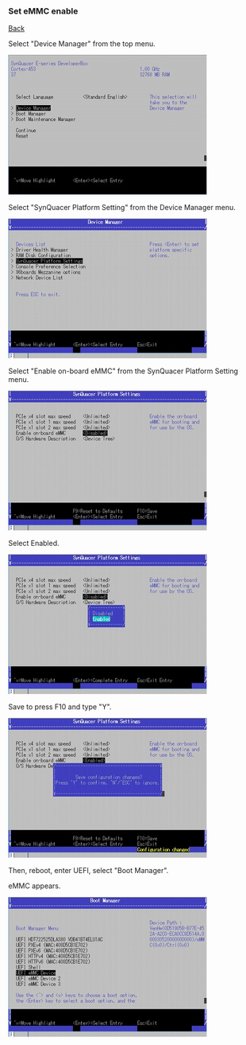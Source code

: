 ### Set eMMC enable

[Back](./index.md)

Select "Device Manager" from the top menu.

![100](./img/100.jpg)

Select "SynQuacer Platform Setting" from the Device Manager menu.

![1030](./img/1030.jpg)

Select "Enable on-board eMMC" from the SynQuacer Platform Setting menu.

![1031](./img/1031.jpg)

Select Enabled.

![1032](./img/1032.jpg)

Save to press F10 and type "Y".

![1032](./img/1033.jpg)

Then, reboot, enter UEFI, select "Boot Manager".

eMMC appears.

![1037](./img/1037.jpg)

